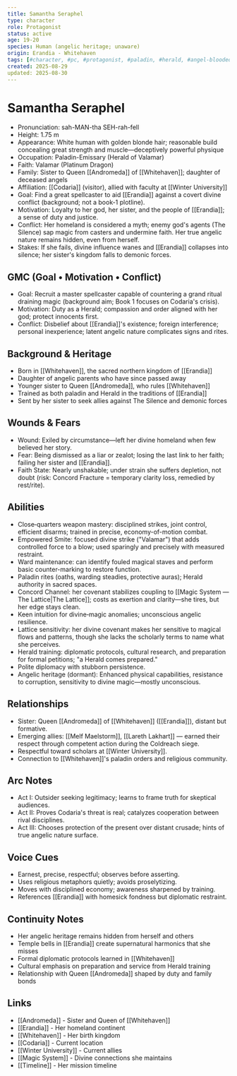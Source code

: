 ```yaml
---
title: Samantha Seraphel
type: character
role: Protagonist
status: active
age: 19-20
species: Human (angelic heritage; unaware)
origin: Erandia - Whitehaven
tags: [#character, #pc, #protagonist, #paladin, #herald, #angel-blooded]
created: 2025-08-29
updated: 2025-08-30
---
```


# Samantha Seraphel

- Pronunciation: sah-MAN-tha SEH-rah-fell
- Height: 1.75 m
- Appearance: White human with golden blonde hair; reasonable build concealing great strength and muscle—deceptively powerful physique
- Occupation: Paladin-Emissary (Herald of Valamar)
- Faith: Valamar (Platinum Dragon)
- Family: Sister to Queen [[Andromeda]] of [[Whitehaven]]; daughter of deceased angels
- Affiliation: [[Codaria]] (visitor), allied with faculty at [[Winter University]]
- Goal: Find a great spellcaster to aid [[Erandia]] against a covert divine conflict (background; not a book-1 plotline).
- Motivation: Loyalty to her god, her sister, and the people of [[Erandia]]; a sense of duty and justice.
- Conflict: Her homeland is considered a myth; enemy god's agents (The Silence) sap magic from casters and undermine faith. Her true angelic nature remains hidden, even from herself.
- Stakes: If she fails, divine influence wanes and [[Erandia]] collapses into silence; her sister's kingdom falls to demonic forces.

## GMC (Goal • Motivation • Conflict)
- Goal: Recruit a master spellcaster capable of countering a grand ritual draining magic (background aim; Book 1 focuses on Codaria's crisis).
- Motivation: Duty as a Herald; compassion and order aligned with her god; protect innocents first.
- Conflict: Disbelief about [[Erandia]]'s existence; foreign interference; personal inexperience; latent angelic nature complicates signs and rites.

## Background & Heritage
- Born in [[Whitehaven]], the sacred northern kingdom of [[Erandia]]
- Daughter of angelic parents who have since passed away
- Younger sister to Queen [[Andromeda]], who rules [[Whitehaven]]
- Trained as both paladin and Herald in the traditions of [[Erandia]]
- Sent by her sister to seek allies against The Silence and demonic forces

## Wounds & Fears
- Wound: Exiled by circumstance—left her divine homeland when few believed her story.
- Fear: Being dismissed as a liar or zealot; losing the last link to her faith; failing her sister and [[Erandia]].
- Faith State: Nearly unshakable; under strain she suffers depletion, not doubt (risk: Concord Fracture = temporary clarity loss, remedied by rest/rite).

## Abilities
- Close‑quarters weapon mastery: disciplined strikes, joint control, efficient disarms; trained in precise, economy-of-motion combat.
- Empowered Smite: focused divine strike ("Valamar") that adds controlled force to a blow; used sparingly and precisely with measured restraint.
- Ward maintenance: can identify fouled magical staves and perform basic counter-marking to restore function.
- Paladin rites (oaths, warding steadies, protective auras); Herald authority in sacred spaces.
- Concord Channel: her covenant stabilizes coupling to [[Magic System — The Lattice|The Lattice]]; costs as exertion and clarity—she tires, but her edge stays clean.
- Keen intuition for divine‑magic anomalies; unconscious angelic resilience.
- Lattice sensitivity: her divine covenant makes her sensitive to magical flows and patterns, though she lacks the scholarly terms to name what she perceives.
- Herald training: diplomatic protocols, cultural research, and preparation for formal petitions; "a Herald comes prepared."
- Polite diplomacy with stubborn persistence.
- Angelic heritage (dormant): Enhanced physical capabilities, resistance to corruption, sensitivity to divine magic—mostly unconscious.

## Relationships
- Sister: Queen [[Andromeda]] of [[Whitehaven]] ([[Erandia]]), distant but formative.
- Emerging allies: [[Melf Maelstorm]], [[Lareth Lakhart]] — earned their respect through competent action during the Coldreach siege.
- Respectful toward scholars at [[Winter University]].
- Connection to [[Whitehaven]]'s paladin orders and religious community.

## Arc Notes
- Act I: Outsider seeking legitimacy; learns to frame truth for skeptical audiences.
- Act II: Proves Codaria's threat is real; catalyzes cooperation between rival disciplines.
- Act III: Chooses protection of the present over distant crusade; hints of true angelic nature surface.

## Voice Cues
- Earnest, precise, respectful; observes before asserting.
- Uses religious metaphors quietly; avoids proselytizing.
- Moves with disciplined economy; awareness sharpened by training.
- References [[Erandia]] with homesick fondness but diplomatic restraint.

## Continuity Notes
- Her angelic heritage remains hidden from herself and others
- Temple bells in [[Erandia]] create supernatural harmonics that she misses
- Formal diplomatic protocols learned in [[Whitehaven]]
- Cultural emphasis on preparation and service from Herald training
- Relationship with Queen [[Andromeda]] shaped by duty and family bonds

## Links
- [[Andromeda]] - Sister and Queen of [[Whitehaven]]
- [[Erandia]] - Her homeland continent
- [[Whitehaven]] - Her birth kingdom
- [[Codaria]] - Current location
- [[Winter University]] - Current allies
- [[Magic System]] - Divine connections she maintains
- [[Timeline]] - Her mission timeline
